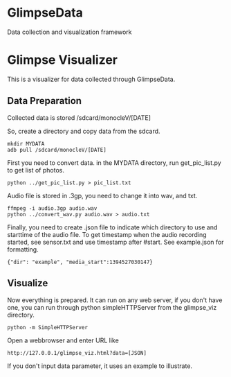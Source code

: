 GlimpseData
===========

Data collection and visualization framework

# Glimpse Visualizer
This is a visualizer for data collected through GlimpseData. 

## Data Preparation
Collected data is stored /sdcard/monocleV/[DATE]

So, create a directory and copy data from the sdcard.

	mkdir MYDATA
	adb pull /sdcard/monocleV/[DATE]

First you need to convert data. in the MYDATA directory, run get_pic_list.py to get list of photos.

	python ../get_pic_list.py > pic_list.txt
	
Audio file is stored in .3gp, you need to change it into wav, and txt.

	ffmpeg -i audio.3gp audio.wav
	python ../convert_wav.py audio.wav > audio.txt

Finally, you need to create .json file to indicate which directory to use and starttime of the audio file. To get timestamp when the audio recording started, see sensor.txt and use timestamp after #start. See example.json for formatting.

	{"dir": "example", "media_start":1394527030147}
	
## Visualize
Now everything is prepared. It can run on any web server, if you don't have one, you can run through python simpleHTTPServer from the glimpse_viz directory.

	python -m SimpleHTTPServer

Open a webbrowser and enter URL like
 
	http://127.0.0.1/glimpse_viz.html?data=[JSON]
	
If you don't input data parameter, it uses an example to illustrate. 
